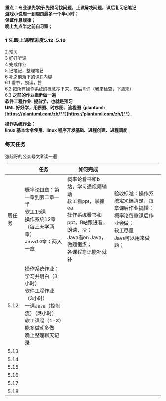 **重点：专业课先学好:先预习找问题，上课解决问题，课后复习记笔记**<br />**游戏小说周一到周四最多一个半小时；**<br />**保证作息规律；**<br />**晚上九点半之前自习室；**
<a name="jqEhL"></a>
### 1 先跟上课程进度5.12-5.18
2 预习<br />3 好好听课<br />4 完成作业<br />5 记笔记，整理笔记<br />6 补之前落下的课程内容<br />6.1 看书，朗读，抄<br />6.2 把所有操作系统的概念抄下来，然后背诵（我来检查，下周末）<br />6.3 **之前的作业重新做一遍**<br />**软件工程作业: 提前学，也就是预习**<br />**UML 好好学，用例图、时序图、流程图（plantuml:**[**https://plantuml.com/zh/**](https://plantuml.com/zh/)**）**

**操作系统作业：**<br />**linux 基本命令使用、linux 程序开发基础、进程创建、进程调度**
<a name="SWf7s"></a>
### **每天任务**
张超哥的公众号文章读一遍

|  | 任务 | 如何完成 |  |
| --- | --- | --- | --- |
| 周任务 | 概率论四章：第一章到第二章一半<br />软工15课<br />操作系统12章（每三天学两章）<br />Java16章：两天一章 | 概率论看书和b站，学习通视频辅助<br />软工看ppt，掌握ea<br />操作系统看书和ppt，B站跟进看，朗读，抄；<br />Java看on Java，做题锻炼；<br />各课程笔记能补就补 | 验收标准：操作系统定义搞清楚，每章课后作业搞懂：<br />概率论每章课后作业会做；<br />软工尽量<br />Java可以用来做题； |
| 5.12 | 操作系统作业：学习并明白（3小时）<br />软件工程作业（3小时）<br />一课Java（控制流）（两小时）<br />软工课程（1-3）能多做就多做<br />晚上整理聊天记录 | <br /> |  |
| 5.13 | <br /> | <br /> |  |
| 5.14 |  |  |  |
| 5.15 |  |  |  |
| 5.16 |  |  |  |
| 5.17 |  |  |  |
| 5.18 |  |  |  |

